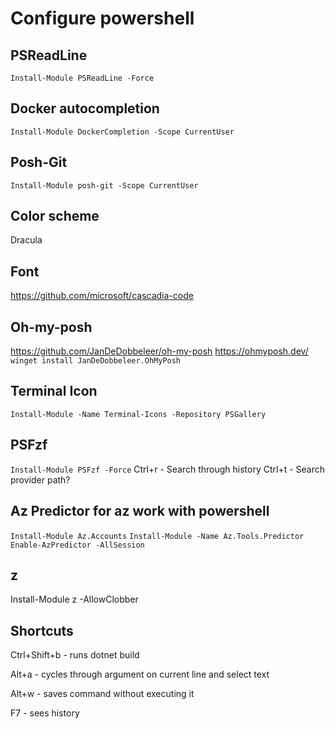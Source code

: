 # Configure powershell

## PSReadLine

`Install-Module PSReadLine -Force`

## Docker autocompletion

`Install-Module DockerCompletion -Scope CurrentUser`

## Posh-Git

`Install-Module posh-git -Scope CurrentUser`

## Color scheme

Dracula

## Font

https://github.com/microsoft/cascadia-code

## Oh-my-posh

https://github.com/JanDeDobbeleer/oh-my-posh
https://ohmyposh.dev/
`winget install JanDeDobbeleer.OhMyPosh`

## Terminal Icon

`Install-Module -Name Terminal-Icons -Repository PSGallery`

## PSFzf

`Install-Module PSFzf -Force`
Ctrl+r - Search through history
Ctrl+t - Search provider path?

## Az Predictor for az work with powershell

`Install-Module Az.Accounts`
`Install-Module -Name Az.Tools.Predictor`
`Enable-AzPredictor -AllSession`

## z

Install-Module z -AllowClobber

## Shortcuts

Ctrl+Shift+b - runs dotnet build

Alt+a - cycles through argument on current line and select text

Alt+w - saves command without executing it

F7 - sees history
